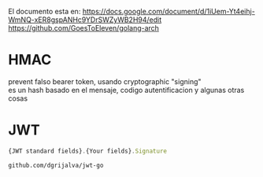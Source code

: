 El documento esta en:
https://docs.google.com/document/d/1iUem-Yt4eihj-WmNQ-xER8gspANHc9YDrSWZyWB2H94/edit
<br />
https://github.com/GoesToEleven/golang-arch

# HMAC
 prevent falso bearer token, usando cryptographic "signing"<br />
 es un hash basado en el mensaje, codigo autentificacion y algunas otras cosas

 # JWT
```javascript
{JWT standard fields}.{Your fields}.Signature
```
```sh
github.com/dgrijalva/jwt-go
```